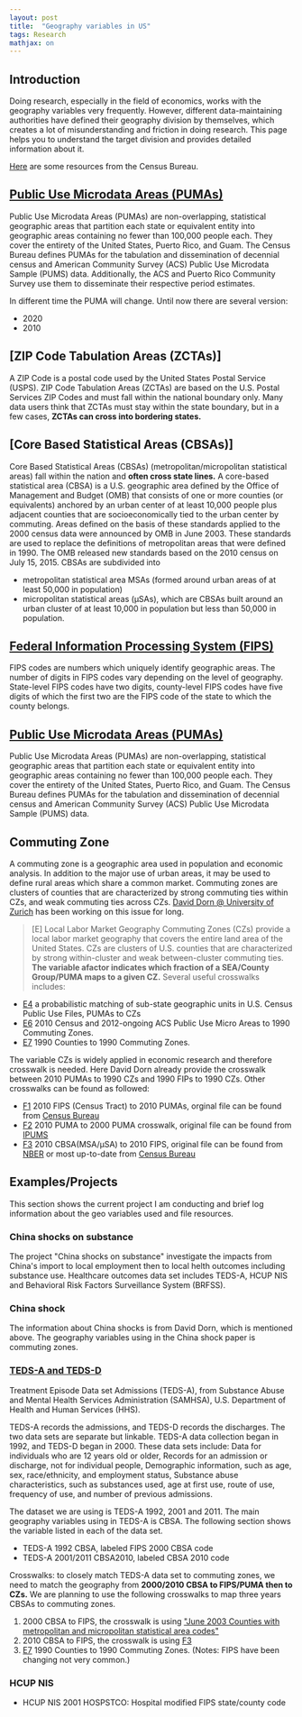 ```yaml
---
layout: post
title:  "Geography variables in US"
tags: Research
mathjax: on
---
```

## Introduction
Doing research, especially in the field of economics, works with the geography variables very frequently. However, different data-maintaining authorities have defined their geography division by themselves, which creates a lot of misunderstanding and friction in doing research. This page helps you to understand the target division and provides detailed information about it.

[Here](https://www.census.gov/newsroom/blogs/random-samplings/2014/07/understanding-geographic-relationships-counties-places-tracts-and-more.html) are some resources from the Census Bureau.

## [Public Use Microdata Areas (PUMAs)](https://www.census.gov/programs-surveys/geography/guidance/geo-areas/pumas.html)
Public Use Microdata Areas (PUMAs) are non-overlapping, statistical geographic areas that partition each state or equivalent entity into geographic areas containing no fewer than 100,000 people each. They cover the entirety of the United States, Puerto Rico, and Guam. The Census Bureau defines PUMAs for the tabulation and dissemination of decennial census and American Community Survey (ACS) Public Use Microdata Sample (PUMS) data. Additionally, the ACS and Puerto Rico Community Survey use them to disseminate their respective period estimates.

In different time the PUMA will change. Until now there are several version:
- 2020
- 2010

## [ZIP Code Tabulation Areas (ZCTAs)]
A ZIP Code is a postal code used by the United States Postal Service (USPS).
ZIP Code Tabulation Areas (ZCTAs) are based on the U.S. Postal Services ZIP Codes and must fall within the national boundary only. Many data users think that ZCTAs must stay within the state boundary, but in a few cases, **ZCTAs can cross into bordering states.**


## [Core Based Statistical Areas (CBSAs)]
Core Based Statistical Areas (CBSAs) (metropolitan/micropolitan statistical areas) fall within the nation and **often cross state lines.**
A core-based statistical area (CBSA) is a U.S. geographic area defined by the Office of Management and Budget (OMB) that consists of one or more counties (or equivalents) anchored by an urban center of at least 10,000 people plus adjacent counties that are socioeconomically tied to the urban center by commuting. Areas defined on the basis of these standards applied to the 2000 census data were announced by OMB in June 2003. These standards are used to replace the definitions of metropolitan areas that were defined in 1990. The OMB released new standards based on the 2010 census on July 15, 2015.
CBSAs are subdivided into 
* metropolitan statistical area MSAs (formed around urban areas of at least 50,000 in population) 
* micropolitan statistical areas (μSAs), which are CBSAs built around an urban cluster of at least 10,000 in population but less than 50,000 in population.

## [Federal Information Processing System (FIPS)](https://transition.fcc.gov/oet/info/maps/census/fips/fips.txt)
FIPS codes are numbers which uniquely identify geographic areas. The number of digits in FIPS codes vary depending on the level of geography. State-level FIPS codes have two digits, county-level FIPS codes have five digits of which the first two are the FIPS code of the state to which the county belongs.

## [Public Use Microdata Areas (PUMAs)](https://www.census.gov/programs-surveys/geography/guidance/geo-areas/pumas.html)
Public Use Microdata Areas (PUMAs) are non-overlapping, statistical geographic areas that partition each state or equivalent entity into geographic areas containing no fewer than 100,000 people each. They cover the entirety of the United States, Puerto Rico, and Guam. The Census Bureau defines PUMAs for the tabulation and dissemination of decennial census and American Community Survey (ACS) Public Use Microdata Sample (PUMS) data.

## Commuting Zone
A commuting zone is a geographic area used in population and economic analysis. In addition to the major use of urban areas, it may be used to define rural areas which share a common market. Commuting zones are clusters of counties that are characterized by strong commuting ties within CZs, and weak commuting ties across CZs. 
[David Dorn @ University of Zurich](https://www.ddorn.net/data.htm) has been working on this issue for long.
> [E] Local Labor Market Geography
> Commuting Zones (CZs) provide a local labor market geography that covers the entire land area of the United States. CZs are clusters of U.S. counties that are characterized by strong within-cluster and weak between-cluster commuting ties. **The variable afactor indicates which fraction of a SEA/County Group/PUMA maps to a given CZ.**
Several useful crosswalks includes:
* [E4](https://www.ddorn.net/data/cw_puma1990_czone.zip) a probabilistic matching of sub-state geographic units in U.S. Census Public Use Files, PUMAs to CZs
* [E6](https://www.ddorn.net/data/cw_puma2010_czone.zip) 2010 Census and 2012-ongoing ACS Public Use Micro Areas to 1990 Commuting Zones.
* [E7](https://www.ddorn.net/data/cw_cty_czone.zip) 1990 Counties to 1990 Commuting Zones.

The variable CZs is widely applied in economic research and therefore crosswalk is needed. Here David Dorn already provide the crosswalk between 2010 PUMAs to 1990 CZs and 1990 FIPs to 1990 CZs. Other crosswalks can be found as followed:
* [F1](/doc/data/2010FIPS2010PUMA.csv) 2010 FIPS (Census Tract) to 2010 PUMAs, orginal file can be found from [Census Bureau](https://www.census.gov/geographies/reference-files/time-series/geo/relationship-files.2010.html#list-tab-PPI15NZCP5058MKZN6)
* [F2](/doc/data/2000PUMA2010PUMA.xlsx) 2010 PUMA to 2000 PUMA crosswalk, original file can be found from [IPUMS](https://usa.ipums.org/usa/volii/pumas10.shtml#crosswalk)
* [F3](/doc/data/2010CBSA2010FIPS.dta) 2010 CBSA(MSA/μSA) to 2010 FIPS, original file can be found from [NBER](https://www.nber.org/research/data/census-core-based-statistical-area-cbsa-federal-information-processing-series-fips-county-crosswalk) or most up-to-date from [Census Bureau](https://www.census.gov/geographies/reference-files/time-series/demo/metro-micro/delineation-files.html)

## Examples/Projects
This section shows the current project I am conducting and brief log information about the geo variables used and file resources.

### China shocks on substance
The project "China shocks on substance" investigate the impacts from China's import to local employment then to local helth outcomes including substance use. Healthcare outcomes data set includes TEDS-A, HCUP NIS and Behavioral Risk Factors Surveillance System (BRFSS).

### China shock
The information about China shocks is from David Dorn, which is mentioned above. The geography variables using in the China shock paper is commuting zones. 

### [TEDS-A and TEDS-D](https://www.samhsa.gov/data/data-we-collect/teds-treatment-episode-data-set)
Treatment Episode Data set Admissions (TEDS-A), from Substance Abuse and Mental Health Services Administration (SAMHSA), U.S. Department of Health and Human Services (HHS). 

TEDS-A records the admissions, and TEDS-D records the discharges. The two data sets are separate but linkable. TEDS-A data collection began in 1992, and TEDS-D began in 2000. These data sets include: Data for individuals who are 12 years old or older, Records for an admission or discharge, not for individual people, Demographic information, such as age, sex, race/ethnicity, and employment status, Substance abuse characteristics, such as substances used, age at first use, route of use, frequency of use, and number of previous admissions.

The dataset we are using is TEDS-A 1992, 2001 and 2011. The main geography variables using in TEDS-A is CBSA. The following section shows the variable listed in each of the data set.
* TEDS-A 1992
    CBSA, labeled FIPS 2000 CBSA code
* TEDS-A 2001/2011
    CBSA2010, labeled CBSA 2010 code

Crosswalks: to closely match TEDS-A data set to commuting zones, we need to match the geography from **2000/2010 CBSA to FIPS/PUMA then to CZs.** We are planning to use the following crosswalks to map three years CBSAs to commuting zones.
1. 2000 CBSA to FIPS, the crosswalk is using ["June 2003 Counties with metropolitan and micropolitan statistical area codes"](https://www.census.gov/geographies/reference-files/time-series/demo/metro-micro/historical-delineation-files.html)
2. 2010 CBSA to FIPS, the crosswalk is using [F3](/doc/data/2010CBSA2010FIPS.dta)
3. [E7](https://www.ddorn.net/data/cw_cty_czone.zip) 1990 Counties to 1990 Commuting Zones. (Notes: FIPS have been changing not very common.)

### HCUP NIS

* HCUP NIS 2001
    HOSPSTCO: Hospital modified FIPS state/county code
    